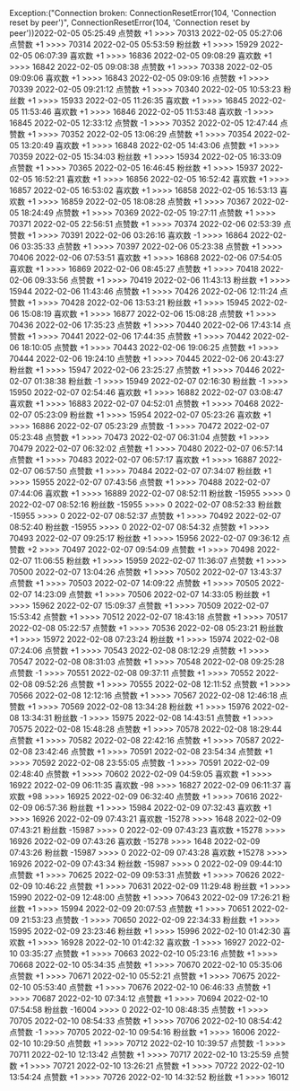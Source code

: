 Exception:("Connection broken: ConnectionResetError(104, 'Connection reset by peer')", ConnectionResetError(104, 'Connection reset by peer'))2022-02-05  05:25:49   点赞数 +1 >>>> 70313
2022-02-05  05:27:06   点赞数 +1 >>>> 70314
2022-02-05  05:53:59   粉丝数 +1 >>>> 15929
2022-02-05  06:07:39   喜欢数 +1 >>>> 16836
2022-02-05  09:08:29   喜欢数 +1 >>>> 16842
2022-02-05  09:08:38   点赞数 +1 >>>> 70338
2022-02-05  09:09:06   喜欢数 +1 >>>> 16843
2022-02-05  09:09:16   点赞数 +1 >>>> 70339
2022-02-05  09:21:12   点赞数 +1 >>>> 70340
2022-02-05  10:53:23   粉丝数 +1 >>>> 15933
2022-02-05  11:26:35   喜欢数 +1 >>>> 16845
2022-02-05  11:53:46   喜欢数 +1 >>>> 16846
2022-02-05  11:53:48   喜欢数 -1 >>>> 16845
2022-02-05  12:33:12   点赞数 -1 >>>> 70352
2022-02-05  12:47:44   点赞数 +1 >>>> 70352
2022-02-05  13:06:29   点赞数 +1 >>>> 70354
2022-02-05  13:20:49   喜欢数 +1 >>>> 16848
2022-02-05  14:43:06   点赞数 +1 >>>> 70359
2022-02-05  15:34:03   粉丝数 +1 >>>> 15934
2022-02-05  16:33:09   点赞数 +1 >>>> 70365
2022-02-05  16:46:45   粉丝数 +1 >>>> 15937
2022-02-05  16:52:21   喜欢数 +1 >>>> 16856
2022-02-05  16:52:42   喜欢数 +1 >>>> 16857
2022-02-05  16:53:02   喜欢数 +1 >>>> 16858
2022-02-05  16:53:13   喜欢数 +1 >>>> 16859
2022-02-05  18:08:28   点赞数 +1 >>>> 70367
2022-02-05  18:24:49   点赞数 +1 >>>> 70369
2022-02-05  19:27:11   点赞数 +1 >>>> 70371
2022-02-05  22:56:51   点赞数 +1 >>>> 70374
2022-02-06  02:53:39   点赞数 +1 >>>> 70391
2022-02-06  03:26:16   喜欢数 -1 >>>> 16864
2022-02-06  03:35:33   点赞数 +1 >>>> 70397
2022-02-06  05:23:38   点赞数 +1 >>>> 70406
2022-02-06  07:53:51   喜欢数 +1 >>>> 16868
2022-02-06  07:54:05   喜欢数 +1 >>>> 16869
2022-02-06  08:45:27   点赞数 +1 >>>> 70418
2022-02-06  09:33:56   点赞数 +1 >>>> 70419
2022-02-06  11:43:13   粉丝数 +1 >>>> 15944
2022-02-06  11:43:46   点赞数 +1 >>>> 70426
2022-02-06  12:11:24   点赞数 +1 >>>> 70428
2022-02-06  13:53:21   粉丝数 +1 >>>> 15945
2022-02-06  15:08:19   喜欢数 +1 >>>> 16877
2022-02-06  15:08:28   点赞数 +1 >>>> 70436
2022-02-06  17:35:23   点赞数 +1 >>>> 70440
2022-02-06  17:43:14   点赞数 +1 >>>> 70441
2022-02-06  17:44:35   点赞数 +1 >>>> 70442
2022-02-06  18:10:05   点赞数 +1 >>>> 70443
2022-02-06  19:06:25   点赞数 +1 >>>> 70444
2022-02-06  19:24:10   点赞数 +1 >>>> 70445
2022-02-06  20:43:27   粉丝数 +1 >>>> 15947
2022-02-06  23:25:27   点赞数 +1 >>>> 70446
2022-02-07  01:38:38   粉丝数 -1 >>>> 15949
2022-02-07  02:16:30   粉丝数 -1 >>>> 15950
2022-02-07  02:54:46   喜欢数 +1 >>>> 16882
2022-02-07  03:08:47   喜欢数 +1 >>>> 16883
2022-02-07  04:52:01   点赞数 +1 >>>> 70468
2022-02-07  05:23:09   粉丝数 +1 >>>> 15954
2022-02-07  05:23:26   喜欢数 +1 >>>> 16886
2022-02-07  05:23:29   点赞数 -1 >>>> 70472
2022-02-07  05:23:48   点赞数 +1 >>>> 70473
2022-02-07  06:31:04   点赞数 +1 >>>> 70479
2022-02-07  06:32:02   点赞数 +1 >>>> 70480
2022-02-07  06:57:14   点赞数 +1 >>>> 70483
2022-02-07  06:57:17   喜欢数 +1 >>>> 16887
2022-02-07  06:57:50   点赞数 +1 >>>> 70484
2022-02-07  07:34:07   粉丝数 +1 >>>> 15955
2022-02-07  07:43:56   点赞数 +1 >>>> 70488
2022-02-07  07:44:06   喜欢数 +1 >>>> 16889
2022-02-07  08:52:11   粉丝数 -15955 >>>> 0
2022-02-07  08:52:16   粉丝数 -15955 >>>> 0
2022-02-07  08:52:33   粉丝数 -15955 >>>> 0
2022-02-07  08:52:37   点赞数 +1 >>>> 70492
2022-02-07  08:52:40   粉丝数 -15955 >>>> 0
2022-02-07  08:54:32   点赞数 +1 >>>> 70493
2022-02-07  09:25:17   粉丝数 +1 >>>> 15956
2022-02-07  09:36:12   点赞数 +2 >>>> 70497
2022-02-07  09:54:09   点赞数 +1 >>>> 70498
2022-02-07  11:06:55   粉丝数 +1 >>>> 15959
2022-02-07  11:36:07   点赞数 +1 >>>> 70500
2022-02-07  13:04:26   点赞数 +1 >>>> 70502
2022-02-07  13:43:37   点赞数 +1 >>>> 70503
2022-02-07  14:09:22   点赞数 +1 >>>> 70505
2022-02-07  14:23:09   点赞数 +1 >>>> 70506
2022-02-07  14:33:05   粉丝数 +1 >>>> 15962
2022-02-07  15:09:37   点赞数 +1 >>>> 70509
2022-02-07  15:53:42   点赞数 +1 >>>> 70512
2022-02-07  18:43:18   点赞数 +1 >>>> 70517
2022-02-08  05:22:57   点赞数 +1 >>>> 70536
2022-02-08  05:23:21   粉丝数 +1 >>>> 15972
2022-02-08  07:23:24   粉丝数 +1 >>>> 15974
2022-02-08  07:24:06   点赞数 +1 >>>> 70543
2022-02-08  08:12:29   点赞数 +1 >>>> 70547
2022-02-08  08:31:03   点赞数 +1 >>>> 70548
2022-02-08  09:25:28   点赞数 -1 >>>> 70551
2022-02-08  09:37:11   点赞数 +1 >>>> 70552
2022-02-08  09:52:26   点赞数 +1 >>>> 70555
2022-02-08  12:11:52   点赞数 +1 >>>> 70566
2022-02-08  12:12:16   点赞数 +1 >>>> 70567
2022-02-08  12:46:18   点赞数 +1 >>>> 70569
2022-02-08  13:34:28   粉丝数 +1 >>>> 15976
2022-02-08  13:34:31   粉丝数 -1 >>>> 15975
2022-02-08  14:43:51   点赞数 +1 >>>> 70575
2022-02-08  15:48:28   点赞数 +1 >>>> 70578
2022-02-08  18:29:44   点赞数 +1 >>>> 70582
2022-02-08  22:42:16   点赞数 +1 >>>> 70587
2022-02-08  23:42:46   点赞数 +1 >>>> 70591
2022-02-08  23:54:34   点赞数 +1 >>>> 70592
2022-02-08  23:55:05   点赞数 -1 >>>> 70591
2022-02-09  02:48:40   点赞数 +1 >>>> 70602
2022-02-09  04:59:05   喜欢数 +1 >>>> 16922
2022-02-09  06:11:35   喜欢数 -98 >>>> 16827
2022-02-09  06:11:37   喜欢数 +98 >>>> 16925
2022-02-09  06:32:40   点赞数 +1 >>>> 70616
2022-02-09  06:57:36   粉丝数 +1 >>>> 15984
2022-02-09  07:32:43   喜欢数 +1 >>>> 16926
2022-02-09  07:43:21   喜欢数 -15278 >>>> 1648
2022-02-09  07:43:21   粉丝数 -15987 >>>> 0
2022-02-09  07:43:23   喜欢数 +15278 >>>> 16926
2022-02-09  07:43:26   喜欢数 -15278 >>>> 1648
2022-02-09  07:43:26   粉丝数 -15987 >>>> 0
2022-02-09  07:43:28   喜欢数 +15278 >>>> 16926
2022-02-09  07:43:34   粉丝数 -15987 >>>> 0
2022-02-09  09:44:10   点赞数 +1 >>>> 70625
2022-02-09  09:53:31   点赞数 +1 >>>> 70626
2022-02-09  10:46:22   点赞数 +1 >>>> 70631
2022-02-09  11:29:48   粉丝数 +1 >>>> 15990
2022-02-09  12:48:00   点赞数 +1 >>>> 70643
2022-02-09  17:26:21   粉丝数 +1 >>>> 15994
2022-02-09  20:07:53   点赞数 +1 >>>> 70651
2022-02-09  21:53:23   点赞数 -1 >>>> 70650
2022-02-09  22:34:33   粉丝数 +1 >>>> 15995
2022-02-09  23:23:46   粉丝数 +1 >>>> 15996
2022-02-10  01:42:30   喜欢数 +1 >>>> 16928
2022-02-10  01:42:32   喜欢数 -1 >>>> 16927
2022-02-10  03:35:27   点赞数 +1 >>>> 70663
2022-02-10  05:23:16   点赞数 +1 >>>> 70668
2022-02-10  05:34:35   点赞数 +1 >>>> 70670
2022-02-10  05:35:06   点赞数 +1 >>>> 70671
2022-02-10  05:52:21   点赞数 +1 >>>> 70675
2022-02-10  05:53:40   点赞数 +1 >>>> 70676
2022-02-10  06:46:33   点赞数 +1 >>>> 70687
2022-02-10  07:34:12   点赞数 +1 >>>> 70694
2022-02-10  07:54:58   粉丝数 -16004 >>>> 0
2022-02-10  08:48:35   点赞数 +1 >>>> 70705
2022-02-10  08:54:33   点赞数 +1 >>>> 70706
2022-02-10  08:54:42   点赞数 -1 >>>> 70705
2022-02-10  09:54:16   粉丝数 +1 >>>> 16006
2022-02-10  10:29:50   点赞数 +1 >>>> 70712
2022-02-10  10:39:57   点赞数 -1 >>>> 70711
2022-02-10  12:13:42   点赞数 +1 >>>> 70717
2022-02-10  13:25:59   点赞数 +1 >>>> 70721
2022-02-10  13:26:21   点赞数 +1 >>>> 70722
2022-02-10  13:54:24   点赞数 +1 >>>> 70726
2022-02-10  14:32:52   粉丝数 +1 >>>> 16012
